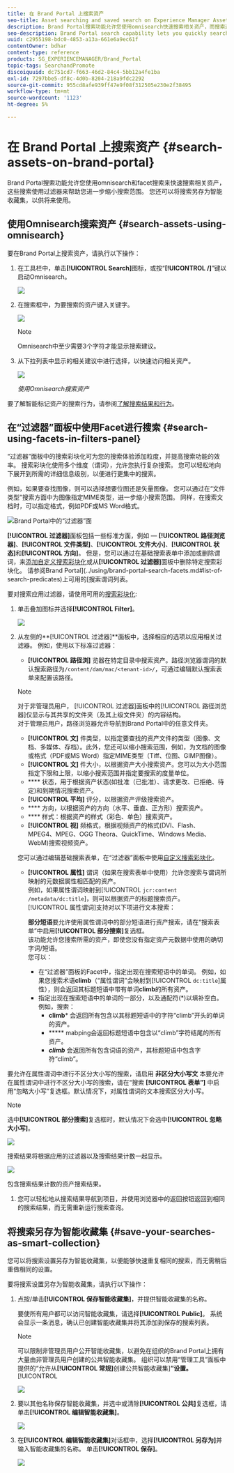 ```yaml
---
title: 在 Brand Portal 上搜索资产
seo-title: Asset searching and saved search on Experience Manager Assets Brand Portal
description: Brand Portal搜索功能允许您使用omnisearch快速搜索相关资产，而搜索过滤器可以帮助您进一步缩小搜索范围。 将搜索另存为智能收藏集，以供将来使用。
seo-description: Brand Portal search capability lets you quickly search for relevant assets using omnisearch, and search filters help you further narrow down your search. Save your searches as smart collections for future.
uuid: c2955198-bdc0-4853-a13a-661e6a9ec61f
contentOwner: bdhar
content-type: reference
products: SG_EXPERIENCEMANAGER/Brand_Portal
topic-tags: SearchandPromote
discoiquuid: dc751cd7-f663-46d2-84c4-5bb12a4fe1ba
exl-id: 7297bbe5-df8c-4d0b-8204-218a9fdc2292
source-git-commit: 955cd8afe939ff47e9f08f312505e230e2f38495
workflow-type: tm+mt
source-wordcount: '1123'
ht-degree: 5%

---
```


# 在 Brand Portal 上搜索资产 {#search-assets-on-brand-portal}

Brand Portal搜索功能允许您使用omnisearch和facet搜索来快速搜索相关资产，这些搜索使用过滤器来帮助您进一步缩小搜索范围。 您还可以将搜索另存为智能收藏集，以供将来使用。

## 使用Omnisearch搜索资产 {#search-assets-using-omnisearch}

要在Brand Portal上搜索资产，请执行以下操作：

1. 在工具栏中，单击&#x200B;**[!UICONTROL Search]**&#x200B;图标，或按“**[!UICONTROL /]**”键以启动Omnisearch。

   ![](assets/omnisearchicon-1.png)

1. 在搜索框中，为要搜索的资产键入关键字。

   ![](assets/omnisearch.png)

   >[!NOTE]
   >
   >Omnisearch中至少需要3个字符才能显示搜索建议。

1. 从下拉列表中显示的相关建议中进行选择，以快速访问相关资产。

   ![](assets/assets-search-result.png)

   *使用Omnisearch搜索资产*

要了解智能标记资产的搜索行为，请参阅[了解搜索结果和行为](https://helpx.adobe.com/experience-manager/6-5/assets/using/search-assets.html)。

## 在“过滤器”面板中使用Facet进行搜索 {#search-using-facets-in-filters-panel}

“过滤器”面板中的搜索彩块化可为您的搜索体验添加粒度，并提高搜索功能的效率。 搜索彩块化使用多个维度（谓词），允许您执行复杂搜索。 您可以轻松地向下展开到所需的详细信息级别，以便进行更集中的搜索。

例如，如果要查找图像，则可以选择想要位图还是矢量图像。 您可以通过在“文件类型”搜索方面中为图像指定MIME类型，进一步缩小搜索范围。 同样，在搜索文档时，可以指定格式，例如PDF或MS Word格式。

![Brand Portal中的“过滤器”面](assets/file-type-search.png "板Brand Portal中的“过滤器”面板")

**[!UICONTROL 过滤器]**&#x200B;面板包括一些标准方面，例如 — **[!UICONTROL 路径浏览器]**、**[!UICONTROL 文件类型]**、**[!UICONTROL 文件大小]**、**[!UICONTROL 状态]**&#x200B;和&#x200B;**[!UICONTROL 方向]**。 但是，您可以通过在基础搜索表单中添加或删除谓词，来[添加自定义搜索彩块化](../using/brand-portal-search-facets.md)或从&#x200B;**[!UICONTROL 过滤器]**&#x200B;面板中删除特定搜索彩块化。 请参阅Brand Portal](../using/brand-portal-search-facets.md#list-of-search-predicates)上可用的[搜索谓词列表。

要对搜索应用过滤器，请使用可用的[搜索彩块化](../using/brand-portal-search-facets.md):

1. 单击叠加图标并选择&#x200B;**[!UICONTROL Filter]**。

   ![](assets/selectorrail.png)

1. 从左侧的&#x200B;**[!UICONTROL 过滤器]**面板中，选择相应的选项以应用相关过滤器。
例如，使用以下标准过滤器：

   * **[!UICONTROL 路径浏]** 览器在特定目录中搜索资产。路径浏览器谓词的默认搜索路径为`/content/dam/mac/<tenant-id>/`，可通过编辑默认搜索表单来配置该路径。
   >[!NOTE]
   >
   >对于非管理员用户， [!UICONTROL 过滤器]面板中的[!UICONTROL 路径浏览器]仅显示与其共享的文件夹（及其上级文件夹）的内容结构。\
   >对于管理员用户，路径浏览器允许导航到Brand Portal中的任意文件夹。

   * **[!UICONTROL 文]** 件类型，以指定要查找的资产文件的类型（图像、文档、多媒体、存档）。此外，您还可以缩小搜索范围，例如，为文档的图像或格式（PDF或MS Word）指定MIME类型（Tiff、位图、GIMP图像）。
   * **[!UICONTROL 文]** 件大小，以根据资产大小搜索资产。您可以为大小范围指定下限和上限，以缩小搜索范围并指定要搜索的度量单位。
   * **** 状态，用于根据资产状态(如批准（已批准）、请求更改、已拒绝、待定)和到期情况搜索资产。
   * **[!UICONTROL 平均]** 评分，以根据资产评级搜索资产。
   * **** 方向，以根据资产的方向（水平、垂直、正方形）搜索资产。
   * **** 样式：根据资产的样式（彩色、单色）搜索资产。
   * **[!UICONTROL 视]** 频格式，根据视频资产的格式(DVI、Flash、MPEG4、MPEG、OGG Theora、QuickTime、Windows Media、WebM)搜索视频资产。

   您可以通过编辑基础搜索表单，在“过滤器”面板中使用[自定义搜索彩块化](../using/brand-portal-search-facets.md)。

   * **[!UICONTROL 属性]** 谓词（如果在搜索表单中使用）允许您搜索与谓词所映射的元数据属性相匹配的资产。\
      例如，如果属性谓词映射到[!UICONTROL `jcr:content /metadata/dc:title`]，则可以根据资产的标题搜索资产。\
      [!UICONTROL 属性谓词]支持对以下项进行文本搜索：

      **部分短语**&#x200B;要允许使用属性谓词中的部分短语进行资产搜索，请在“搜索表单”中启用&#x200B;**[!UICONTROL 部分搜索]**&#x200B;复选框。\
      该功能允许您搜索所需的资产，即使您没有指定资产元数据中使用的确切字词/短语。\
      您可以：
      * 在“过滤器”面板的Facet中，指定出现在搜索短语中的单词。 例如，如果您搜索术语&#x200B;**climb**（“属性谓词”会映射到[!UICONTROL `dc:title`]属性），则会返回其标题短语中带有单词&#x200B;**climb**&#x200B;的所有资产。
      * 指定出现在搜索短语中的单词的一部分，以及通配符(*)以填补空白。
例如，搜索：
         * **climb*** 会返回所有包含以其标题短语中的字符“climb”开头的单词的资产。
         * ***** mabping会返回标题短语中包含以“climb”字符结尾的所有资产。
         * ***climb*** 会返回所有包含词语的资产，其标题短语中包含字符“climb”。

要允许在属性谓词中进行不区分大小写的搜索，请启用       **非区分大小写文**
本要允许在属性谓词中进行不区分大小写的搜索，请在“搜索 **[!UICONTROL 表单”]** 中启用“忽略大小写”复选框。默认情况下，对属性谓词的文本搜索区分大小写。
   >[!NOTE]
   >
   >选中&#x200B;**[!UICONTROL 部分搜索]**&#x200B;复选框时，默认情况下会选中&#x200B;**[!UICONTROL 忽略大小写]**。

   ![](assets/wildcard-prop-1.png)

   搜索结果将根据应用的过滤器以及搜索结果计数一起显示。

   ![](assets/omnisearch-with-filters.png)

   包含搜索结果计数的资产搜索结果。

1. 您可以轻松地从搜索结果导航到项目，并使用浏览器中的返回按钮返回到相同的搜索结果，而无需重新运行搜索查询。

## 将搜索另存为智能收藏集 {#save-your-searches-as-smart-collection}

您可以将搜索设置另存为智能收藏集，以便能够快速重复相同的搜索，而无需稍后重做相同的设置。

要将搜索设置另存为智能收藏集，请执行以下操作：

1. 点按/单击&#x200B;**[!UICONTROL 保存智能收藏集]**，并提供智能收藏集的名称。

   要使所有用户都可以访问智能收藏集，请选择&#x200B;**[!UICONTROL Public]**。 系统会显示一条消息，确认已创建智能收藏集并将其添加到保存的搜索列表。

   >[!NOTE]
   >
   >可以限制非管理员用户公开智能收藏集，以避免在组织的Brand Portal上拥有大量由非管理员用户创建的公共智能收藏集。 组织可以禁用“管理工具”面板中提供的“允许从&#x200B;**[!UICONTROL 常规]**&#x200B;创建公共智能收藏集&#x200B;]**”设置。**[!UICONTROL 

   ![](assets/save_smartcollectionui.png)

1. 要以其他名称保存智能收藏集，并选中或清除&#x200B;**[!UICONTROL 公共]**&#x200B;复选框，请单击&#x200B;**[!UICONTROL 编辑智能收藏集]**。

   ![](assets/edit_smartcollection.png)

1. 在&#x200B;**[!UICONTROL 编辑智能收藏集]**&#x200B;对话框中，选择&#x200B;**[!UICONTROL 另存为]**&#x200B;并输入智能收藏集的名称。 单击&#x200B;**[!UICONTROL 保存]**。

   ![](assets/saveas_smartsearch.png)
